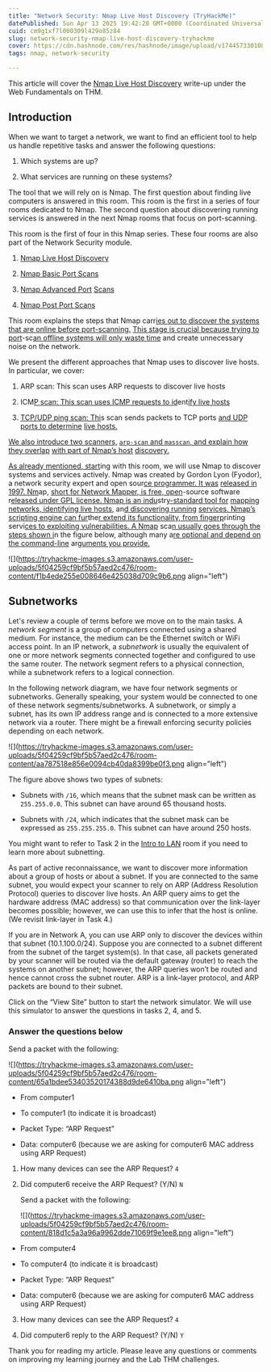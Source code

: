 ```yaml
---
title: "Network Security: Nmap Live Host Discovery (TryHackMe)"
datePublished: Sun Apr 13 2025 19:42:28 GMT+0000 (Coordinated Universal Time)
cuid: cm9g1xf7l000309l429o85z84
slug: network-security-nmap-live-host-discovery-tryhackme
cover: https://cdn.hashnode.com/res/hashnode/image/upload/v1744573301081/7d9bb57f-4d64-436c-8256-a2bddb8f7996.png
tags: nmap, network-security

---
```


This article will cover the [Nmap Live Host Discovery](https://tryhackme.com/room/nmap01) write-up under the Web Fundamentals on THM.

## Introduction

When we want to target a network, we want to find an efficient tool to help us handle repetitive tasks and answer the following questions:

1. Which systems are up?
    
2. What services are running on these systems?
    

The tool that we will rely on is Nmap. The first question about finding live computers is answered in this room. This room is the first in a series of four rooms dedicated to Nmap. The second question about discovering running services is answered in the next Nmap rooms that focus on port-scanning.

This room is the first of four in this Nmap series. These four rooms are also part of the Network Security module.

1. [Nmap Live Host Discovery](https://tryhackme.com/room/nmap01)
    
2. [Nmap Basic Port Scans](https://tryhackme.com/room/nmap02)
    
3. [Nmap Advanced Port](https://tryhackme.com/room/nmap03) [Scans](https://tryhackme.com/room/nmap04)
    
4. [Nmap Post Port Scans](https://tryhackme.com/room/nmap04)
    

This room explains the steps that Nmap carr[ies out to discover t](https://tryhackme.com/room/nmap01)[he s](https://tryhackme.com/room/nmap02)[ystems that are onlin](https://tryhackme.com/room/nmap01)[e before port-scannin](https://tryhackme.com/room/nmap02)[g.](https://tryhackme.com/room/nmap04) [Th](https://tryhackme.com/room/nmap03)[is stage is crucial b](https://tryhackme.com/room/nmap01)[ecause trying to port](https://tryhackme.com/room/nmap02)\-sc[an offline systems w](https://tryhackme.com/room/nmap03)[ill only waste time](https://tryhackme.com/room/nmap04) and create unnecessary noise on the network.

We present the different approaches that Nmap uses to discover live hosts. In particular, we cover:

1. ARP scan: This scan uses ARP requests to discover live hosts
    
2. ICM[P scan: This scan use](https://tryhackme.com/room/nmap01)[s ICMP requests to id](https://tryhackme.com/room/nmap02)ent[ify live hosts](https://tryhackme.com/room/nmap03)
    
3. [TC](https://tryhackme.com/room/nmap03)[P/UDP ping scan: Thi](https://tryhackme.com/room/nmap04)s scan sends packets to TCP ports [and UDP ports to det](https://tryhackme.com/room/nmap01)[ermine](https://tryhackme.com/room/nmap02) [live hosts.](https://tryhackme.com/room/nmap01)
    

[We als](https://tryhackme.com/room/nmap01)[o in](https://tryhackme.com/room/nmap02)[troduce two scanners,](https://tryhackme.com/room/nmap01) [`arp-sc`](https://tryhackme.com/room/nmap02)[`an` and `masscan`, and e](https://tryhackme.com/room/nmap01)[xpl](https://tryhackme.com/room/nmap02)[ain how they overlap](https://tryhackme.com/room/nmap01) [with part of Nmap’s h](https://tryhackme.com/room/nmap02)[ost](https://tryhackme.com/room/nmap04) [discovery.](https://tryhackme.com/room/nmap03)

[As alre](https://tryhackme.com/room/nmap03)[ady mentioned, start](https://tryhackme.com/room/nmap04)ing with this room, we will use Nmap to discover systems and services actively. Nmap was created by Gordon Lyon (Fyodor), a network security expert and open sour[ce programmer. It was](https://tryhackme.com/room/nmap01) [released in 1997. Nm](https://tryhackme.com/room/nmap02)ap, [short for Network M](https://tryhackme.com/room/nmap03)[apper, is free, open](https://tryhackme.com/room/nmap04)\-source software r[eleased under GPL lic](https://tryhackme.com/room/nmap01)[ense. Nmap is an indu](https://tryhackme.com/room/nmap02)str[y-standard tool for](https://tryhackme.com/room/nmap03) [mapping networks, id](https://tryhackme.com/room/nmap01)[entifying live hosts,](https://tryhackme.com/room/nmap02) an[d discovering runnin](https://tryhackme.com/room/nmap03)[g](https://tryhackme.com/room/nmap04) [services. Nmap’s scr](https://tryhackme.com/room/nmap01)[ipting engine can fur](https://tryhackme.com/room/nmap02)the[r extend its functio](https://tryhackme.com/room/nmap03)[nality, from fingerp](https://tryhackme.com/room/nmap04)rinting servi[ces to exploiting vul](https://tryhackme.com/room/nmap01)[nerabilities. A Nmap](https://tryhackme.com/room/nmap02) sca[n usually goes throu](https://tryhackme.com/room/nmap03)[gh the steps shown i](https://tryhackme.com/room/nmap04)n the figure below, although many a[re optional and depen](https://tryhackme.com/room/nmap01)[d on the command-line](https://tryhackme.com/room/nmap02) ar[guments you provide.](https://tryhackme.com/room/nmap03)

![](https://tryhackme-images.s3.amazonaws.com/user-uploads/5f04259cf9bf5b57aed2c476/room-content/f1b4ede255e008646e425038d709c9b6.png align="left")

## Subnetworks

Let's review a couple of terms before we move on to the main tasks. A *network segment* is a group of computers connected using a shared medium. For instance, the medium can be the Ethernet switch or WiFi access point. In an IP network, a *subnetwork* is usually the equivalent of one or more network segments connected together and configured to use the same router. The network segment refers to a physical connection, while a subnetwork refers to a logical connection.

In the following network diagram, we have four network segments or subnetworks. Generally speaking, your system would be connected to one of these network segments/subnetworks. A subnetwork, or simply a subnet, has its own IP address range and is connected to a more extensive network via a router. There might be a firewall enforcing security policies depending on each network.

![](https://tryhackme-images.s3.amazonaws.com/user-uploads/5f04259cf9bf5b57aed2c476/room-content/aa787518e856e0094cb40da8399be0f3.png align="left")

The figure above shows two types of subnets:

* Subnets with `/16`, which means that the subnet mask can be written as `255.255.0.0`. This subnet can have around 65 thousand hosts.
    
* Subnets with `/24`, which indicates that the subnet mask can be expressed as `255.255.255.0`. This subnet can have around 250 hosts.
    

You might want to refer to Task 2 in the [Intro to LAN](https://tryhackme.com/room/introtolan) room if you need to learn more about subnetting.

As part of active reconnaissance, we want to discover more information about a group of hosts or about a subnet. If you are connected to the same subnet, you would expect your scanner to rely on ARP (Address Resolution Protocol) queries to discover live hosts. An ARP query aims to get the hardware address (MAC address) so that communication over the link-layer becomes possible; however, we can use this to infer that the host is online. (We revisit link-layer in Task 4.)

If you are in Network A, you can use ARP only to discover the devices within that subnet (10.1.100.0/24). Suppose you are connected to a subnet different from the subnet of the target system(s). In that case, all packets generated by your scanner will be routed via the default gateway (router) to reach the systems on another subnet; however, the ARP queries won’t be routed and hence cannot cross the subnet router. ARP is a link-layer protocol, and ARP packets are bound to their subnet.

Click on the “View Site” button to start the network simulator. We will use this simulator to answer the questions in tasks 2, 4, and 5.

### Answer the questions below

Send a packet with the following:

![](https://tryhackme-images.s3.amazonaws.com/user-uploads/5f04259cf9bf5b57aed2c476/room-content/65a1bdee53403520174388d9de6410ba.png align="left")

* From computer1
    
* To computer1 (to indicate it is broadcast)
    
* Packet Type: “ARP Request”
    
* Data: computer6 (because we are asking for computer6 MAC address using ARP Request)
    

1. How many devices can see the ARP Request? `4`
    
2. Did computer6 receive the ARP Request? (Y/N) `N`  
    
    Send a packet with the following:
    
    ![](https://tryhackme-images.s3.amazonaws.com/user-uploads/5f04259cf9bf5b57aed2c476/room-content/818d1c5a3a96a9962dde71069f9e1ee8.png align="left")
    

* From computer4
    
* To computer4 (to indicate it is broadcast)
    
* Packet Type: “ARP Request”
    
* Data: computer6 (because we are asking for computer6 MAC address using ARP Request)
    

3. How many devices can see the ARP Request? `4`
    
4. Did computer6 reply to the ARP Request? (Y/N) `Y`
    

Thank you for reading my article. Please leave any questions or comments on improving my learning journey and the Lab THM challenges.